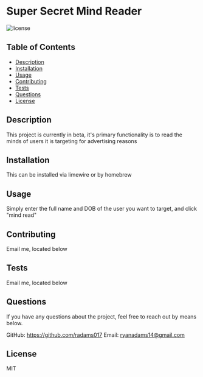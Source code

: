 
# Super Secret Mind Reader

![license](https://img.shields.io/badge/License-MIT-important)

## Table of Contents

- [Description](#Description)
- [Installation](#Installation)
- [Usage](#Usage)
- [Contributing](#Contributing)
- [Tests](#Tests)
- [Questions](#Questions)
- [License](#License)

## Description
This project is currently in beta, it's primary functionality is to read the minds of users it is targeting for advertising reasons
        
## Installation
This can be installed via limewire or by homebrew

## Usage
Simply enter the full name and DOB of the user you want to target, and click "mind read"

## Contributing
Email me, located below

## Tests
Email me, located below

## Questions
If you have any questions about the project, feel free to reach out by means below. 

GitHub: https://github.com/radams017
Email: ryanadams14@gmail.com


## License
MIT

